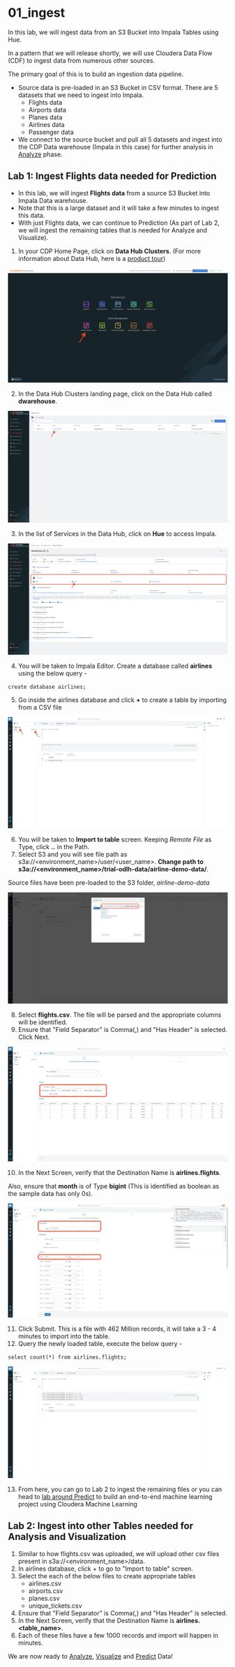 # 01_ingest

In this lab, we will ingest data from an S3 Bucket into Impala Tables using Hue. 

In a pattern that we will release shortly, we will use Cloudera Data Flow (CDF) to ingest data from numerous other sources. 

The primary goal of this is to build an ingestion data pipeline.
- Source data is pre-loaded in an S3 Bucket in CSV format. There are 5 datasets that we need to ingest into Impala.
    - Flights data
    - Airports data
    - Planes data
    - Airlines data
    - Passenger data
- We connect to the source bucket and pull all 5 datasets and ingest into the CDP Data warehouse (Impala in this case) for further analysis in [Analyze](02_analyze.md) phase.

## Lab 1: Ingest Flights data needed for Prediction

- In this lab, we will ingest **Flights data** from a source S3 Bucket into Impala Data warehouse. 
- Note that this is a large dataset and it will take a few minutes to ingest this data. 
- With just Flights data, we can continue to Prediction (As part of Lab 2, we will ingest the remaining tables that is needed for Analyze and Visualize).

1. In your CDP Home Page, click on **Data Hub Clusters**. (For more information about Data Hub, here is a [product tour](https://www.cloudera.com/products/data-hub/cdp-tour-data-hub.html))

![Screen_Shot_2023_04_23_at_2_27_29_PM.png](images/Screen_Shot_2023_04_23_at_2_27_29_PM.png)

2. In the Data Hub Clusters landing page, click on the Data Hub called **dwarehouse**. 

![Screenshot_2023_05_31_at_5_13_05_PM.png](images/Screenshot_2023_05_31_at_5_13_05_PM.png)

3. In the list of Services in the Data Hub, click on **Hue** to access Impala.

![Screenshot_2023_05_31_at_5_13_36_PM.png](images/Screenshot_2023_05_31_at_5_13_36_PM.png)

4. You will be taken to Impala Editor. Create a database called **airlines** using the below query - 

```
create database airlines;
```
5. Go inside the airlines database and click **+** to create a table by importing from a CSV file

![Screenshot_2023_05_31_at_51642PM.png](images/Screenshot_2023_05_31_at_51642PM.png)

6. You will be taken to **Import to table** screen. Keeping _Remote File_ as Type, click **..** in the Path. 
7. Select S3 and you will see file path as s3a://<environment_name>/user/<user_name>. **Change path to s3a://<environment_name>/trial-odlh-data/airline-demo-data/**.

Source files have been pre-loaded to the S3 folder, _airline-demo-data_

![Screenshot20230531at51803PM.png](images/Screenshot20230531at51803PM.png)

8. Select **flights.csv**. The file will be parsed and the appropriate columns will be identified. 
9. Ensure that "Field Separator" is Comma(,) and "Has Header" is selected. Click Next.

![Screen_Shot_2023_04_23_at_2_52_46_PM.png](images/Screen_Shot_2023_04_23_at_2_52_46_PM.png)

10. In the Next Screen, verify that the Destination Name is **airlines.flights**. 

Also, ensure that **month** is of Type **bigint** (This is identified as boolean as the sample data has only 0s). 

![Screen_Shot_2023_04_23_at_2_55_57_PM.png](images/Screen_Shot_2023_04_23_at_2_55_57_PM.png)

11. Click Submit. This is a file with 462 Million records, it will take a 3 - 4 minutes to import into the table. 
12. Query the newly loaded table, execute the below query - 

```
select count(*) from airlines.flights;
```

![Screenshot20230531at52523PM.png](images/Screenshot20230531at52523PM.png)

13. From here, you can go to Lab 2 to ingest the remaining files or you can head to [lab around Predict](04_predict.md) to build an end-to-end machine learning project using Cloudera Machine Learning

## Lab 2: Ingest into other Tables needed for Analysis and Visualization

1. Similar to how flights.csv was uploaded, we will upload other csv files present in s3a://<environment_name>/data.
2. In airlines database, click + to go to "Import to table" screen.
3. Select the each of the below files to create appropriate tables
    - airlines.csv
    - airports.csv
    - planes.csv
    - unique_tickets.csv
4. Ensure that "Field Separator" is Comma(,) and "Has Header" is selected.
5. In the Next Screen, verify that the Destination Name is **airlines.<table_name>**.
6. Each of these files have a few 1000 records and import will happen in minutes.

We are now ready to [Analyze](02_analyze.md), [Visualize](03_visualize.md) and [Predict](04_predict.md) Data!
